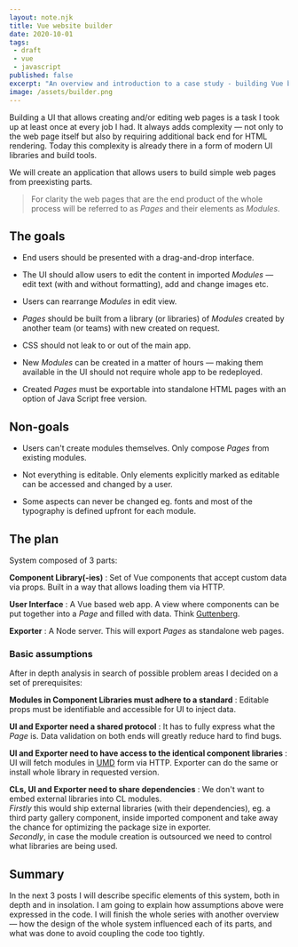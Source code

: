 ```yaml
---
layout: note.njk
title: Vue website builder
date: 2020-10-01
tags: 
 - draft
 - vue
 - javascript
published: false
excerpt: "An overview and introduction to a case study - building Vue based websites inside a Vue application."
image: /assets/builder.png
---
```


Building a UI that allows creating and/or editing web pages is a task I took up at least once at every job I had. It always adds complexity — not only to the web page itself but also by requiring additional back end for HTML rendering. Today this complexity is already there in a form of modern UI libraries and build tools.

We will create an application that allows users to build simple web pages from preexisting parts.

> For clarity the web pages that are the end product of the whole process will be referred to as *Pages* and their elements as *Modules*.

## The goals

- End users should be presented with a drag-and-drop interface.

- The UI should allow users to edit the content in imported *Modules* — edit text (with and without formatting), add and change images etc.

- Users can rearrange *Modules* in edit view.

- *Pages* should be built from a library (or libraries) of *Modules* created by another team (or teams) with new created on request.

- CSS should not leak to or out of the main app.

- New *Modules* can be created in a matter of hours — making them available in the UI should not require whole app to be redeployed.

- Created *Pages* must be exportable into standalone HTML pages with an option of Java&nbsp;Script free version.

## Non-goals

- Users can't create modules themselves. Only compose *Pages* from existing modules.

- Not everything is editable. Only elements explicitly marked as editable can be accessed and changed by a user. 

- Some aspects can never be changed eg. fonts and most of the typography is defined upfront for each module.

## The plan

System composed of 3 parts:

**Component Library(-ies)**
: Set of Vue components that accept custom data via props. Built in a way that allows loading them via HTTP.

**User Interface**
: A Vue based web app. A view where components can be put together into a *Page* and filled with data. Think [Guttenberg](https://wordpress.org/gutenberg/).

**Exporter**
: A Node server. This will export *Pages* as standalone web pages.

### Basic assumptions<a name="basic-assumptions"></a>

After in depth analysis in search of possible problem areas I decided on a set of prerequisites:

**Modules in Component Libraries must adhere to a standard**
: Editable props must be identifiable and accessible for UI to inject data.

**UI and Exporter need a shared protocol**
: It has to fully express what the *Page* is. Data validation on both ends will greatly reduce hard to find bugs.

**UI and Exporter need to have access to the identical component libraries**
: UI will fetch modules in [UMD](https://github.com/umdjs/umd) form via HTTP. Exporter can do the same or install whole library in requested version.

**CLs, UI and Exporter need to share dependencies**
: We don't want to embed external libraries into CL modules.  
  *Firstly* this would ship external libraries (with their dependencies), eg. a third party gallery component, inside imported component and take away the chance for optimizing the package size in exporter.  
  *Secondly*, in case the module creation is outsourced we need to control what libraries are being used.

## Summary

In the next 3 posts I will describe specific elements of this system, both in depth and in insolation. I am going to explain how assumptions above were expressed in the code. I will finish the whole series with another overview — how the design of the whole system influenced each of its parts, and what was done to avoid coupling the code too tightly.
